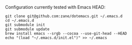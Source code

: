 Configuration currently tested with Emacs HEAD:

    git clone git@github.com:zane/dotemacs.git ~/.emacs.d
    cd ~/.emacs.d
    git submodule init
    git submodule update
    brew install emacs --srgb --cocoa --use-git-head --HEAD
    echo "(load "~/.emacs.d/init.el")" >> ~/.emacs
